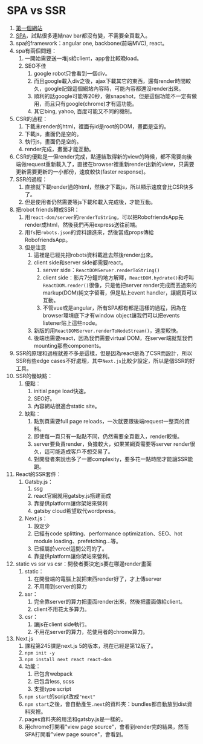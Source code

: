 # SPA vs SSR

1. [第一個網站](http://info.cern.ch/)
2. [SPA](https://www.producthunt.com/)，試點很多連結nav bar都沒有變，不需要全頁載入。
3. spa的framework：angular one, backbone(前端MVC), react。
4. spa有兩個問題：
   1. 一開始需要送一堆js給client，app會比較晚load。
   2. SEO不佳
      1. google robot只會看到一個div。
      2. 而且google載入div之後，ajax下載其它的東西，還有render時間較久，google記錄這個網站內容時，可能內容都還沒render出來。
      3. 順利的話google可能等20秒，做snapshot，但是這個功能不一定有做用，而且只有google(chrome)才有這功能。
      4. 其它bing, yahoo, 百度可能又不同的機制。
5. CSR的過程：
   1. 下載未render的html，裡面有id是root的DOM，畫面是空的。
   2. 下載js，畫面仍是空的。
   3. 執行js，畫面仍是空的。
   4. render完成，畫面才能互動。
6. CSR的優點是一但render完成，點連結取得新的view的時候，都不需要向後端做request重新載入了，直接在browser裡重新render出新的view，只需要更新需要更新的一小部份，速度較快(faster response)。
7. SSR的過程：
   1. 直接就下載render過的html，然後才下載js，所以顯示速度會比CSR快多了。
   2. 但是使用者仍然需要等js下載和載入完成後，才能互動。
8. 把robot friends轉成SSR：
   1. 用`react-dom/server`的`renderToString`，可以把RobofriendsApp先render成html，然後我們再用express送往前端。
   2. 用`fs`把`robots.json`的資料讀進來，然後當成props傳給RobofriendsApp。
   3. 但是注意
      1. 這裡是已經先把robots資料載進去然後render出來。
      2. client side和server side都需要react。
         1. server side：`ReactDOMServer.renderToString()`
         2. client side：影片7分鐘的地方解釋，`ReactDOM.hydrate()`和呼叫`ReactDOM.render()`很像，只是他把server render完成而丟過來的markup(DOM)純文字留著，但是貼上event handler，讓網頁可以互動。
         3. 不管vue或是angular，所有SPA都有都是這樣的過程，因為在browser環境底下才有window object讓我們可以把events listener貼上這些node。
      3. 新版的用`ReactDOMServer.renderToNodeStream()`，速度較快。
      4. 後端也需要react，因為我們需要virtual DOM，在server端就幫我們mounting那些components。
9. SSR的原理和過程就差不多是這樣，但是因為react是為了CSR而設計，所以SSR有些edge cases不好處理，其中`Next.js`比較少設定，所以是個SSR的好工具。
10. SSR的優缺點：
    1. 優點：
       1. initial page load快速。
       2. SEO好。
       3. 內容網站很適合static site。
    2. 缺點：
       1. 點別頁需要full page reloads，一次就要跟後端request一整頁的資料。
       2. 即使每一頁只有一點點不同，仍然需要全頁載入，render較慢。
       3. server要負責render，負擔較大，如果某網頁需要等server render很久，這可能造成客戶不想交易了。
       4. 對開發者來說也多了一層complexity，要多花一點時間才能讓SSR能跑。
11. React的SSR套件：
    1. Gatsby.js：
       1. ssg
       2. react官網就用gatsby.js搭建而成
       3. 靠提供platform讓你架站來營利
       4. gatsby cloud希望取代wordpress。
    2. Next.js：
       1. 設定少
       2. 已經有code splitting、performance optimization、SEO、hot module loading、prefetching…等。
       3. 已經屬於vercel這間公司的了。
       4. 靠提供platform讓你架站來營利。
12. static vs ssr vs csr：開發者要決定js要在哪邊render畫面
    1. static：
       1. 在開發端的電腦上就把東西render好了，才上傳server
       2. 不用用到server的算力
    2. ssr：
       1. 完全靠server的算力把畫面render出來，然後把畫面傳給client。
       2. client不用花太多算力。
    3. csr：
       1. 讓js在client side執行。
       2. 不用花server的算力，花使用者的chrome算力。
13. Next.js
    1. 課程第245課是next.js 5的版本，現在已經是第12版了。
    2. `npm init -y`
    3. `npm install next react react-dom`
    4. 功能：
       1. 已包含webpack
       2. 已包含less, scss
       3. 支援type script
    5. `npm start`的script改成`"next"`
    6. `npm start`之後，會自動產生`.next`的資料夾：bundles都自動放到dist資料夾裡。
    7. pages資料夾的用法和gatsby.js是一樣的。
    8. 用chrome打開看"view page source"，會看到render完的結果，然而SPA打開看"view page source"，會看到。